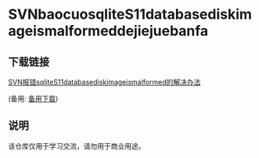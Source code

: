 # SVNbaocuosqliteS11databasediskimageismalformeddejiejuebanfa

## 下载链接
[SVN报错sqliteS11databasediskimageismalformed的解决办法](https://pan.quark.cn/s/5d75c7260e29) 

(备用: [备用下载](https://pan.baidu.com/s/1MCbHM2BMutstsF21KaFW2g?pwd=1234))

## 说明

该仓库仅用于学习交流，请勿用于商业用途。
